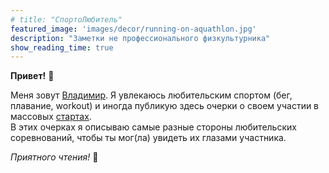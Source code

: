 ```yaml
---
# title: "СпортоЛюбитель"
featured_image: 'images/decor/running-on-aquathlon.jpg'
description: "Заметки не профессионального физкультурника"
show_reading_time: true
---
```


**Привет!** :wave:

Меня зовут [Владимир](/about). Я увлекаюсь любительским спортом (бег, плавание, workout) и иногда публикую здесь очерки о своем участии в массовых [стартах](/competitions).  
В этих очерках я описываю самые разные стороны любительских соревнований, чтобы ты мог(ла) увидеть их глазами участника.

*Приятного чтения!* :popcorn: